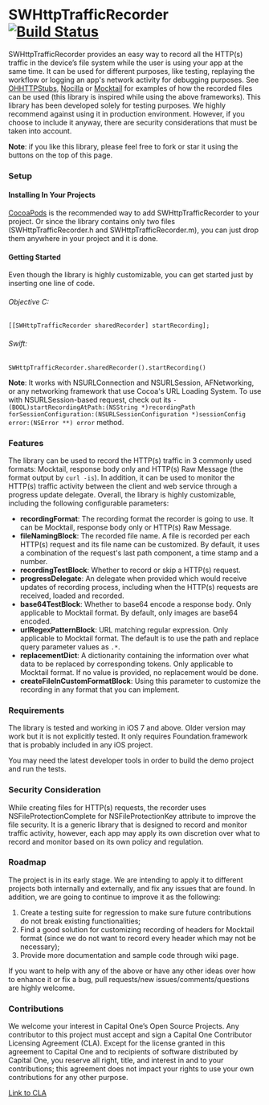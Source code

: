 # SWHttpTrafficRecorder [![Build Status](https://travis-ci.org/capitalone/SWHttpTrafficRecorder.svg?branch=master)](https://travis-ci.org/capitalone/SWHttpTrafficRecorder)

SWHttpTrafficRecorder provides an easy way to record all the HTTP(s) traffic in the device’s file system while the user is using your app at the same time. It can be used for different purposes, like testing, replaying the workflow or logging an app's network activity for debugging purposes.  See [OHHTTPStubs](https://github.com/AliSoftware/OHHTTPStubs), [Nocilla](https://github.com/luisobo/Nocilla) or [Mocktail](https://github.com/puls/objc-mocktail) for examples of how the recorded files can be used (this library is inspired while using the above frameworks). This library has been developed solely for testing purposes. We highly recommend against using it in production environment. However, if you choose to include it anyway, there are security considerations that must be taken into account. 

**Note**: if you like this library, please feel free to fork or star it using the buttons on the top of this page. 

### Setup

#### Installing In Your Projects

[CocoaPods](http://cocoapods.org) is the recommended way to add SWHttpTrafficRecorder to your project. Or since the library contains only two files (SWHttpTrafficRecorder.h and SWHttpTrafficRecorder.m), you can just drop them anywhere in your project and it is done. 

#### Getting Started

Even though the library is highly customizable, you can get started just by inserting one line of code.  

###### Objective C: 

```
[[SWHttpTrafficRecorder sharedRecorder] startRecording];
```    

###### Swift: 

```
SWHttpTrafficRecorder.sharedRecorder().startRecording()
```

**Note**: It works with NSURLConnection and NSURLSession, AFNetworking, or any networking framework that use Cocoa's URL Loading System. To use with NSURLSession-based request, check out its `- (BOOL)startRecordingAtPath:(NSString *)recordingPath forSessionConfiguration:(NSURLSessionConfiguration *)sessionConfig error:(NSError **) error` method. 

### Features

The library can be used to record the HTTP(s) traffic in 3 commonly used formats: Mocktail, response body only and HTTP(s) Raw Message (the format output by `curl -is`). In addition, it can be used to monitor the HTTP(s) traffic activity between the client and web service through a progress update delegate. Overall, the library is highly customizable, including the following configurable parameters: 

* **recordingFormat**: The recording format the recorder is going to use. It can be Mocktail,  response body only or HTTP(s) Raw Message. 
* **fileNamingBlock**: The recorded file name. A file is recorded per each HTTP(s) request and its file name can be customized. By default, it uses a combination of the request's last path component, a time stamp and a number.
* **recordingTestBlock**: Whether to record or skip a HTTP(s) request.
* **progressDelegate**: An delegate when provided which would receive updates of recording process, including when the HTTP(s) requests are received, loaded and recorded. 
* **base64TestBlock**: Whether to base64 encode a response body. Only applicable to Mocktail format. By default, only images are base64 encoded.
* **urlRegexPatternBlock**: URL matching regular expression. Only applicable to Mocktail format. The default is to use the path and replace query parameter values as `.*`.
* **replacementDict**: A dictionarity containing the information over what data to be replaced by corresponding tokens. Only applicable to Mocktail format. If no value is provided, no replacement would be done. 
* **createFileInCustomFormatBlock**: Using this parameter to customize the recording in any format that you can implement.

### Requirements

The library is tested and working in iOS 7 and above. Older version may work but it is not explicitly tested. It only requires Foundation.framework that is probably included in any iOS project. 

You may need the latest developer tools in order to build the demo project and run the tests. 


### Security Consideration

While creating files for HTTP(s) requests, the recorder uses NSFileProtectionComplete for NSFileProtectionKey attribute to improve the file security. It is a generic library that is designed to record and monitor traffic activity, however, each app may apply its own discretion over what to record and monitor based on its own policy and regulation.


### Roadmap

The project is in its early stage. We are intending to apply it to different projects both internally and externally, and fix any issues that are found. In addition, we are going to continue to improve it as the following:

1. Create a testing suite for regression to make sure future contributions do not break existing functionalities; 
2. Find a good solution for customizing recording of headers for Mocktail format (since we do not want to record every header which may not be necessary);
3. Provide more documentation and sample code through wiki page.

If you want to help with any of the above or have any other ideas over how to enhance it or fix a bug, pull requests/new issues/comments/questions are highly welcome.

### Contributions

We welcome your interest in Capital One’s Open Source Projects. Any contributor to this project must accept and sign a Capital One Contributor Licensing Agreement (CLA). Except for the license granted in this agreement to Capital One and to recipients of software distributed by Capital One, you reserve all right, title, and interest in and to your contributions; this agreement does not impact your rights to use your own contributions for any other purpose.

[Link to CLA](https://docs.google.com/forms/d/19LpBBjykHPox18vrZvBbZUcK6gQTj7qv1O5hCduAZFU/viewform)

